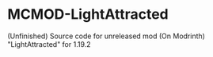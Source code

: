 # MCMOD-LightAttracted
(Unfinished) Source code for unreleased mod (On Modrinth) "LightAttracted" for 1.19.2
